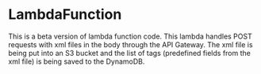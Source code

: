 # LambdaFunction
This is a beta version of lambda function code. This lambda handles POST requests with xml files in the body through the API Gateway. The xml file is being put into an S3 bucket and the list of tags (predefined fields from the xml file) is being saved to the DynamoDB.
